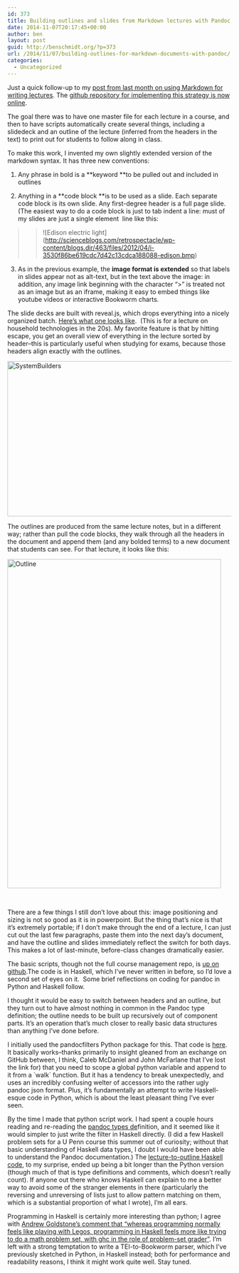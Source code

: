 ```yaml
---
id: 373
title: Building outlines and slides from Markdown lectures with Pandoc
date: 2014-11-07T20:17:45+00:00
author: ben
layout: post
guid: http://benschmidt.org/?p=373
url: /2014/11/07/building-outlines-for-markdown-documents-with-pandoc/
categories:
  - Uncategorized
---
```

Just a quick follow-up to my [post from last month on using Markdown for writing lectures](http://benschmidt.org/2014/09/05/markdown-historical-writing-and-killer-apps/). The [github repository for implementing this strategy is now online](https://github.com/bmschmidt/MarkdownLectures).

The goal there was to have one master file for each lecture in a course, and then to have scripts automatically create several things, including a slidedeck and an outline of the lecture (inferred from the headers in the text) to print out for students to follow along in class.

To make this work, I invented my own slightly extended version of the markdown syntax. It has three new conventions:

1. Any phrase in bold is a **keyword **to be pulled out and included in outlines

2. Anything in a **code block **is to be used as a slide. Each separate code block is its own slide. Any first-degree header is a full page slide. (The easiest way to do a code block is just to tab indent a line: must of my slides are just a single element  line like this:

> > !\[Edison electric light\](http://scienceblogs.com/retrospectacle/wp-content/blogs.dir/463/files/2012/04/i-3530f86be619cdc7d42c13cdca188088-edison.bmp)

3. As in the previous example, the **image format is extended** so that labels in slides appear not as alt-text, but in the text above the image: in addition, any image link beginning with the character &#8220;>&#8221; is treated not as an image but as an iframe, making it easy to embed things like youtube videos or interactive Bookworm charts.

The slide decks are built with reveal.js, which drops everything into a nicely organized batch. [Here&#8217;s what one looks like](http://benschmidt.org/HIST1234/slides/11-05_Systems,_Electricity_and_Household_Labor.html#/the-system-builders).  (This is for a lecture on household technologies in the 20s). My favorite feature is that by hitting escape, you get an overall view of everything in the lecture sorted by header&#8211;this is particularly useful when studying for exams, because those headers align exactly with the outlines.

[<img class="alignnone size-large wp-image-376" src="http://benschmidt.org/wp/wp-content/uploads/2014/11/SystemBuilders-1024x571.png" alt="SystemBuilders" width="625" height="348" srcset="http://benschmidt.org/wp/wp-content/uploads/2014/11/SystemBuilders-300x167.png 300w, http://benschmidt.org/wp/wp-content/uploads/2014/11/SystemBuilders-1024x571.png 1024w, http://benschmidt.org/wp/wp-content/uploads/2014/11/SystemBuilders-624x348.png 624w, http://benschmidt.org/wp/wp-content/uploads/2014/11/SystemBuilders.png 1053w" sizes="(max-width: 625px) 100vw, 625px" />](http://benschmidt.org/wp/wp-content/uploads/2014/11/SystemBuilders.png)

The outlines are produced from the same lecture notes, but in a different way; rather than pull the code blocks, they walk through all the headers in the document and append them (and any bolded terms) to a new document that students can see. For that lecture, it looks like this:

[<img class="alignnone size-full wp-image-377" src="http://benschmidt.org/wp/wp-content/uploads/2014/11/Outline.png" alt="Outline" width="480" height="738" srcset="http://benschmidt.org/wp/wp-content/uploads/2014/11/Outline-195x300.png 195w, http://benschmidt.org/wp/wp-content/uploads/2014/11/Outline.png 480w" sizes="(max-width: 480px) 100vw, 480px" />](http://benschmidt.org/wp/wp-content/uploads/2014/11/Outline.png)

&nbsp;

There are a few things I still don&#8217;t love about this: image positioning and sizing is not so good as it is in powerpoint. But the thing that&#8217;s nice is that it&#8217;s extremely portable; if I don&#8217;t make through the end of a lecture, I can just cut out the last few paragraphs, paste them into the next day&#8217;s document, and have the outline and slides immediately reflect the switch for both days. This makes a lot of last-minute, before-class changes dramatically easier.

The basic scripts, though not the full course management repo, is [up on github](https://github.com/bmschmidt/MarkdownLectures).The code is in Haskell, which I&#8217;ve never written in before, so I&#8217;d love a second set of eyes on it.  Some brief reflections on coding for pandoc in Python and Haskell follow.

I thought it would be easy to switch between headers and an outline, but they turn out to have almost nothing in common in the Pandoc type definition; the outline needs to be built up recursively out of component parts. It&#8217;s an operation that&#8217;s much closer to really basic data structures than anything I&#8217;ve done before.

I initially used the pandocfilters Python package for this. That code is [here](https://gist.github.com/bmschmidt/2a5beff9ed59c1cc337b#file-lecturetooutline-py). It basically works&#8211;thanks primarily to insight gleaned from an exchange on GitHub between, I think, Caleb McDaniel and John McFarlane that I&#8217;ve lost the link for) that you need to scope a global python variable and append to it from a \`walk\` function. But it has a tendency to break unexpectedly, and uses an incredibly confusing welter of accessors into the rather ugly pandoc json format. Plus, it&#8217;s fundamentally an attempt to write Haskell-esque code in Python, which is about the least pleasant thing I&#8217;ve ever seen.

By the time I made that python script work. I had spent a couple hours reading and re-reading the [pandoc types de](http://hackage.haskell.org/package/pandoc-types)finition, and it seemed like it would simpler to just write the filter in Haskell directly. (I did a few Haskell problem sets for a U Penn course this summer out of curiosity; without that basic understanding of Haskell data types, I doubt I would have been able to understand the Pandoc documentation.) The [lecture-to-outline Haskell code](https://github.com/bmschmidt/MarkdownLectures/blob/master/lectureToOutline.hs), to my surprise, ended up being a bit longer than the Python version (though much of that is type definitions and comments, which doesn&#8217;t really count). If anyone out there who knows Haskell can explain to me a better way to avoid some of the stranger elements in there (particularly the reversing and unreversing of lists just to allow pattern matching on them, which is a substantial proportion of what I wrote), I&#8217;m all ears.

Programming in Haskell is certainly more interesting than python; I agree with [Andrew Goldstone&#8217;s comment that &#8220;whereas programming normally feels like playing with Legos, programming in Haskell feels more like trying to do a math problem set, with ghc in the role of problem-set grader&#8221;](http://andrewgoldstone.com/blog/2013/04/21/more-on-pandoc/#fn1). I&#8217;m left with a strong temptation to write a TEI-to-Bookworm parser, which I&#8217;ve previously sketched in Python, in Haskell instead; both for performance and readability reasons, I think it might work quite well. Stay tuned.

&nbsp;